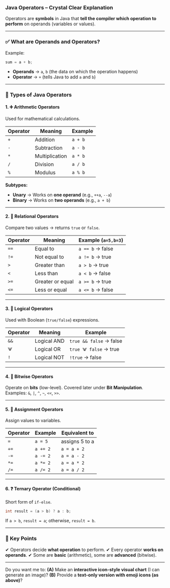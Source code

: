 ### **Java Operators – Crystal Clear Explanation**

Operators are **symbols** in Java that **tell the compiler which operation to perform** on operands (variables or values).

---

### ✅ **What are Operands and Operators?**

Example:

```java
sum = a + b;
```

* **Operands** → `a`, `b` (the data on which the operation happens)
* **Operator** → `+` (tells Java to add `a` and `b`)

---

### 🔹 **Types of Java Operators**

#### 1. ➕ Arithmetic Operators

Used for mathematical calculations.

| Operator | Meaning        | Example |
| -------- | -------------- | ------- |
| `+`      | Addition       | `a + b` |
| `-`      | Subtraction    | `a - b` |
| `*`      | Multiplication | `a * b` |
| `/`      | Division       | `a / b` |
| `%`      | Modulus        | `a % b` |

**Subtypes:**

* **Unary** → Works on **one operand** (e.g., `++a`, `--a`)
* **Binary** → Works on **two operands** (e.g., `a + b`)

---

#### 2. 🔁 **Relational Operators**

Compare two values → returns `true` or `false`.

| Operator | Meaning          | Example (`a=5,b=3`) |
| -------- | ---------------- | ------------------- |
| `==`     | Equal to         | `a == b` → false    |
| `!=`     | Not equal to     | `a != b` → true     |
| `>`      | Greater than     | `a > b` → true      |
| `<`      | Less than        | `a < b` → false     |
| `>=`     | Greater or equal | `a >= b` → true     |
| `<=`     | Less or equal    | `a <= b` → false    |

---

#### 3. 🔐 **Logical Operators**

Used with Boolean (`true/false`) expressions.

| Operator | Meaning     | Example                 |
| -------- | ----------- | ----------------------- |
| `&&`     | Logical AND | `true && false` → false |  
| `⨈`      | Logical OR  | `true ⨈ false` → true  |
| `!`      | Logical NOT | `!true` → false         |  

---

#### 4. 🔲 **Bitwise Operators**

Operate on **bits** (low-level). Covered later under **Bit Manipulation**.
Examples: `&`, `|`, `^`, `~`, `<<`, `>>`.

---

#### 5. 📝 **Assignment Operators**

Assign values to variables.

| Operator | Example  | Equivalent to  |
| -------- | -------- | -------------- |
| `=`      | `a = 5`  | assigns 5 to a |
| `+=`     | `a += 2` | `a = a + 2`    |
| `-=`     | `a -= 2` | `a = a - 2`    |
| `*=`     | `a *= 2` | `a = a * 2`    |
| `/=`     | `a /= 2` | `a = a / 2`    |

---

#### 6. ❓ **Ternary Operator (Conditional)**

Short form of `if-else`.

```java
int result = (a > b) ? a : b;
```

If `a > b`, `result = a`; otherwise, `result = b`.

---

### **📌 Key Points**

✔ Operators decide **what operation** to perform.
✔ Every operator **works on operands**.
✔ Some are **basic** (arithmetic), some are **advanced** (bitwise).

---

Do you want me to:
**(A)** Make an **interactive icon-style visual chart** (I can generate an image)?
**(B)** Provide a **text-only version with emoji icons (as above)**?
